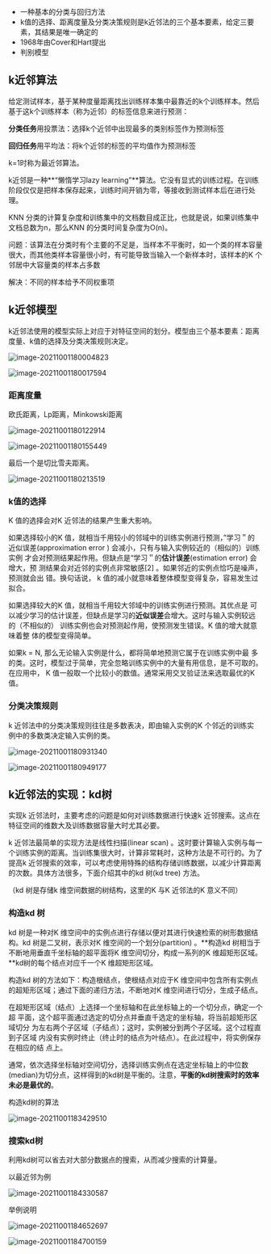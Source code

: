 - 一种基本的分类与回归方法
- k值的选择、距离度量及分类决策规则是k近邻法的三个基本要素，给定三要素，其结果是唯一确定的
- 1968年由Cover和Hart提出
- 判别模型

## k近邻算法

给定测试样本，基于某种度量距离找出训练样本集中最靠近的k个训练样本。然后基于这k个训练样本（称为近邻）的标签信息来进行预测：

**分类任务**用投票法：选择k个近邻中出现最多的类别标签作为预测标签

**回归任务**用平均法：将k个近邻的标签的平均值作为预测标签

k=1时称为最近邻算法。

k近邻是一种**“懒惰学习lazy learning”**算法。它没有显式的训练过程。在训练阶段仅仅是把样本保存起来，训练时间开销为零，等接收到测试样本后在进行处理。

KNN 分类的计算复杂度和训练集中的文档数目成正比，也就是说，如果训练集中文档总数为n，那么KNN 的分类时间复杂度为O(n)。

问题：该算法在分类时有个主要的不足是，当样本不平衡时，如一个类的样本容量很大，而其他类样本容量很小时，有可能导致当输入一个新样本时，该样本的K 个邻居中大容量类的样本占多数

解决：不同的样本给予不同权重项

## k近邻模型

k近邻法使用的模型实际上对应于对特征空间的划分。模型由三个基本要素：距离度量、k值的选择及分类决策规则决定。

![image-20211001180004823](img/image-20211001180004823.png)

![image-20211001180017594](img/image-20211001180017594.png)

### 距离度量

欧氏距离，Lp距离，Minkowski距离

![image-20211001180122914](img/image-20211001180122914.png)

![image-20211001180155449](img/image-20211001180155449.png)

最后一个是切比雪夫距离。

![image-20211001180213519](img/image-20211001180213519.png)

### k值的选择

K 值的选择会对K 近邻法的结果产生重大影响。

如果选择较小的K 值，就相当千用较小的邻域中的训练实例进行预测，”学习＂的
近似误差(approximation error ) 会减小，只有与输入实例较近的（相似的）训练实例
才会对预测结果起作用。但缺点是“学习＂的**估计误差**(estimation error) 会增大，预
测结果会对近邻的实例点非常敏感[2] 。如果邻近的实例点恰巧是噪声，预测就会出
错。换句话说， k 值的减小就意味着整体模型变得复杂，容易发生过拟合。

如果选择较大的K 值，就相当千用较大邻域中的训练实例进行预测。其优点是
可以减少学习的估计误差，但缺点是学习的**近似误差**会增大。这时与输入实例较远
的（不相似的） 训练实例也会对预测起作用，使预测发生错误。K 值的增大就意味着整
体的模型变得简单。

如果k = N, 那么无论输入实例是什么，都将简单地预测它属于在训练实例中最
多的类。这时，模型过于简单，完全忽略训练实例中的大量有用信息，是不可取的。
在应用中， K 值一般取一个比较小的数值。通常采用交叉验证法来选取最优的K 值。

### 分类决策规则

k 近邻法中的分类决策规则往往是多数表决，即由输入实例的K 个邻近的训练实
例中的多数类决定输入实例的类。

![image-20211001180931340](img/image-20211001180931340.png)

![image-20211001180949177](img/image-20211001180949177.png)

## k近邻法的实现：kd树

实现k 近邻法时，主要考虑的问题是如何对训练数据进行快速k 近邻搜索。这点在特征空间的维数大及训练数据容量大时尤其必要。

k 近邻法最简单的实现方法是线性扫描(linear scan) 。这时要计算输入实例与每一个训练实例的距离。当训练集很大时，计算非常耗时，这种方法是不可行的。为了提高k 近邻搜索的效率，可以考虑使用特殊的结构存储训练数据，以减少计算距离的次数。具体方法很多，下面介绍其中的kd 树(kd tree) 方法。

（kd 树是存储k 维空间数据的树结构，这里的K 与K 近邻法的K 意义不同）

### 构造kd 树

kd 树是一种对K 维空间中的实例点进行存储以便对其进行快速检索的树形数据结构。kd 树是二叉树，表示对K 维空间的一个划分(partition) 。**构造kd 树相当于不断地用垂直千坐标轴的超平面将K 维空间切分，构成一系列的K 维超矩形区域。**kd树的每个结点对应千一个K 维超矩形区域。

构造kd 树的方法如下：构造根结点，使根结点对应于K 维空间中包含所有实例点的超矩形区域；通过下面的递归方法，不断地对K 维空间进行切分，生成子结点。

在超矩形区域（结点）上选择一个坐标轴和在此坐标轴上的一个切分点，确定一个超
平面，这个超平面通过选定的切分点并垂直千选定的坐标轴，将当前超矩形区域切分
为左右两个子区域（子结点）；这时，实例被分到两个子区域。这个过程直到子区域
内没有实例时终止（终止时的结点为叶结点）。在此过程中，将实例保存在相应的结
点上。

通常，依次选择坐标轴对空间切分，选择训练实例点在选定坐标轴上的中位数(median)为切分点，这样得到的kd树是平衡的。注意，**平衡的kd树搜索时的效率未必是最优的**。

构造kd树的算法

![image-20211001183429510](img/image-20211001183429510.png)

### 搜索kd树

利用kd树可以省去对大部分数据点的搜索，从而减少搜索的计算量。

以最近邻为例

![image-20211001184330587](img/image-20211001184330587.png)

举例说明

![image-20211001184652697](img/image-20211001184652697.png)

![image-20211001184700159](img/image-20211001184700159.png)

